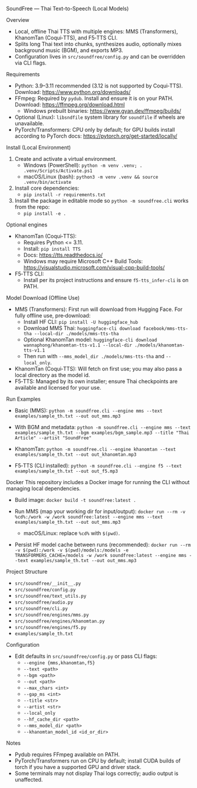 SoundFree — Thai Text-to-Speech (Local Models)

Overview
- Local, offline Thai TTS with multiple engines: MMS (Transformers), KhanomTan (Coqui‑TTS), and F5‑TTS CLI.
- Splits long Thai text into chunks, synthesizes audio, optionally mixes background music (BGM), and exports MP3.
- Configuration lives in `src/soundfree/config.py` and can be overridden via CLI flags.

Requirements
- Python: 3.9–3.11 recommended (3.12 is not supported by Coqui‑TTS). Download: https://www.python.org/downloads/
- FFmpeg: Required by `pydub`. Install and ensure it is on your PATH. Download: https://ffmpeg.org/download.html
  - Windows prebuilt binaries: https://www.gyan.dev/ffmpeg/builds/
- Optional (Linux): `libsndfile` system library for `soundfile` if wheels are unavailable.
- PyTorch/Transformers: CPU only by default; for GPU builds install according to PyTorch docs: https://pytorch.org/get-started/locally/

Install (Local Environment)
1) Create and activate a virtual environment.
   - Windows (PowerShell): `python -m venv .venv; . .venv/Scripts/Activate.ps1`
   - macOS/Linux (bash): `python3 -m venv .venv && source .venv/bin/activate`
2) Install core dependencies:
   - `pip install -r requirements.txt`
3) Install the package in editable mode so `python -m soundfree.cli` works from the repo:
   - `pip install -e .`

Optional engines
- KhanomTan (Coqui‑TTS):
  - Requires Python <= 3.11.
  - Install: `pip install TTS`
  - Docs: https://tts.readthedocs.io/
  - Windows may require Microsoft C++ Build Tools: https://visualstudio.microsoft.com/visual-cpp-build-tools/
- F5‑TTS CLI:
  - Install per its project instructions and ensure `f5-tts_infer-cli` is on PATH.

Model Download (Offline Use)
- MMS (Transformers): First run will download from Hugging Face. For fully offline use, pre‑download:
  - Install HF CLI: `pip install -U huggingface_hub`
  - Download MMS Thai: `huggingface-cli download facebook/mms-tts-tha --local-dir ./models/mms-tts-tha`
  - Optional KhanomTan model: `huggingface-cli download wannaphong/khanomtan-tts-v1.1 --local-dir ./models/khanomtan-tts-v1.1`
  - Then run with `--mms_model_dir ./models/mms-tts-tha` and `--local_only`.
- KhanomTan (Coqui‑TTS): Will fetch on first use; you may also pass a local directory as the model id.
- F5‑TTS: Managed by its own installer; ensure Thai checkpoints are available and licensed for your use.

Run Examples
- Basic (MMS):
  `python -m soundfree.cli --engine mms --text examples/sample_th.txt --out out_mms.mp3`

- With BGM and metadata:
  `python -m soundfree.cli --engine mms --text examples/sample_th.txt --bgm examples/bgm_sample.mp3 --title "Thai Article" --artist "SoundFree"`

- KhanomTan:
  `python -m soundfree.cli --engine khanomtan --text examples/sample_th.txt --out out_khanomtan.mp3`

- F5‑TTS (CLI installed):
  `python -m soundfree.cli --engine f5 --text examples/sample_th.txt --out out_f5.mp3`

Docker
This repository includes a Docker image for running the CLI without managing local dependencies.

- Build image:
  `docker build -t soundfree:latest .`

- Run MMS (map your working dir for input/output):
  `docker run --rm -v %cd%:/work -w /work soundfree:latest --engine mms --text examples/sample_th.txt --out out_mms.mp3`
  - macOS/Linux: replace `%cd%` with `$(pwd)`.

- Persist HF model cache between runs (recommended):
  `docker run --rm -v $(pwd):/work -v $(pwd)/models:/models -e TRANSFORMERS_CACHE=/models -w /work soundfree:latest --engine mms --text examples/sample_th.txt --out out_mms.mp3`

Project Structure
- `src/soundfree/__init__.py`
- `src/soundfree/config.py`
- `src/soundfree/text_utils.py`
- `src/soundfree/audio.py`
- `src/soundfree/cli.py`
- `src/soundfree/engines/mms.py`
- `src/soundfree/engines/khanomtan.py`
- `src/soundfree/engines/f5.py`
- `examples/sample_th.txt`

Configuration
- Edit defaults in `src/soundfree/config.py` or pass CLI flags:
  - `--engine {mms,khanomtan,f5}`
  - `--text <path>`
  - `--bgm <path>`
  - `--out <path>`
  - `--max_chars <int>`
  - `--gap_ms <int>`
  - `--title <str>`
  - `--artist <str>`
  - `--local_only`
  - `--hf_cache_dir <path>`
  - `--mms_model_dir <path>`
  - `--khanomtan_model_id <id_or_dir>`

Notes
- Pydub requires FFmpeg available on PATH.
- PyTorch/Transformers run on CPU by default; install CUDA builds of torch if you have a supported GPU and driver stack.
- Some terminals may not display Thai logs correctly; audio output is unaffected.

